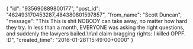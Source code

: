  {
   "id": "935690889800177",
   "post_id": "462493170453287_484380801597857",
   "from_name": "Scott Duncan",
   "message": "This This is shit NOBODY can take away, no matter how hard they try. In less than a month, EVERYONE was asking the right questions, and suddenly the lawyers bailed.\n\nI claim bragging rights: I killed OPPF. :D",
   "created_time": "2016-01-28T15:49:00+0000"
 }
